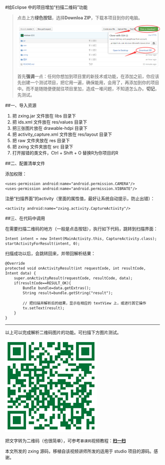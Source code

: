 #给Eclipse 中的项目增加“扫描二维码”功能

>点击上方**绿色按钮**，选择**Downloa ZIP**，下载本项目到你的电脑。
>
>![点击绿色按钮下载](https://github.com/mixinan/1603/blob/master/download.png)
>
>首先**强调**一点：任何你想加到项目里的新技术或功能，在添加之前，你应该先创建一个测试项目，把它用一遍，确保能用，会用了，再添加到你的项目中。而不是随随便便就往项目里加，造成一堆问题，不知道怎么办。**切记**，先测试。


##一、导入资源


1. 把 zxing.jar 文件放在 libs 目录下
2. 把 ids.xml 文件放在 res/values 目录下
3. 把三张图片放在 drawable-hdpi 目录下
4. 把 activity_capture.xml 文件放在 res/layout 目录下
5. 把 raw 文件夹放在 res 目录下
6. 把 zxing 文件夹放在 src 目录下
7. 打开报错的类文件，Ctrl + Shift + O 替换R为你项目的R



##二、配置清单文件


添加权限：

	<uses-permission android:name="android.permission.CAMERA"/>
    <uses-permission android:name="android.permission.VIBRATE"/>


注册“扫描界面”的activity（里面的属性值，最好让系统自动提示，防止出错）：

	<activity android:name="zxing.activity.CaptureActivity"/>




##三、在代码中调用

在需要扫描二维码的地方（一般是点击按钮），执行如下代码，跳转到扫描界面：

	Intent intent = new Intent(MainActivity.this, CaptureActivity.class);
	startActivityForResult(intent, 0);

扫描成功以后，会跳转回来，并带回解析结果：

	@Override
	protected void onActivityResult(int requestCode, int resultCode, Intent data) {
		super.onActivityResult(requestCode, resultCode, data);
		if(resultCode==RESULT_OK){
			Bundle bundle=data.getExtras();
			String result=bundle.getString("result");

			// 把扫描并解析后的结果，显示在相应的 textView 上，或进行其它操作
			tv.setText(result);
		}
	}



---
以上可以完成解析二维码图片的功能。可扫描下方图片测试。

![扫描测试](https://github.com/mixinan/1603/blob/master/QRcodeTest.png)

把文字转为二维码（也很简单），可参考`慕课网`视频教程：**[扫一扫](http://www.imooc.com/learn/648)**

本文所发的 zxing 源码，移植自该视频讲师所发的适用于 studio 项目的源码。感谢。